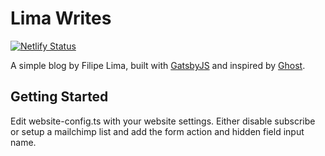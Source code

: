 # Lima Writes

[![Netlify Status](https://api.netlify.com/api/v1/badges/50264545-c34a-4754-a588-07c399e3716e/deploy-status)](https://app.netlify.com/sites/condescending-hoover-7e8368/deploys)

A simple blog by Filipe Lima, built with [GatsbyJS](https://www.gatsbyjs.org/) and inspired by [Ghost](https://ghost.org/).

## Getting Started
Edit website-config.ts with your website settings.
Either disable subscribe or setup a mailchimp list and add the form action and hidden field input name.